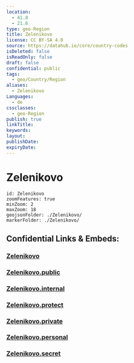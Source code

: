 ```yaml
---
location:
  - 41.8
  - 21.6
type: geo-Region
title: Zelenikovo
license: CC BY-SA 4.0
source: https://datahub.io/core/country-codes
isDeleted: false
isReadOnly: false
draft: false
confidential: public
tags:
  - geo/Country/Region
aliases:
  - Zelenikovo
Languages:
  - de
cssclasses:
  - geo-Region
publish: true
linkTitle:
keywords:
layout:
publishDate:
expiryDate:
---
```


# Zelenikovo

```leaflet
id: Zelenikovo
zoomFeatures: true 
minZoom: 2 
maxZoom: 18
geojsonFolder: ./Zelenikovo/
markerFolder: ./Zelenikovo/
```


## Confidential Links & Embeds: 

### [Zelenikovo](/_Standards/Earth/Continent/Europe/Europe~South/Macedonia~North/Municipalities~Macedonia/Zelenikovo.md) 

### [Zelenikovo.public](/_public/Earth/Continent/Europe/Europe~South/Macedonia~North/Municipalities~Macedonia/Zelenikovo.public.md) 

### [Zelenikovo.internal](/_internal/Earth/Continent/Europe/Europe~South/Macedonia~North/Municipalities~Macedonia/Zelenikovo.internal.md) 

### [Zelenikovo.protect](/_protect/Earth/Continent/Europe/Europe~South/Macedonia~North/Municipalities~Macedonia/Zelenikovo.protect.md) 

### [Zelenikovo.private](/_private/Earth/Continent/Europe/Europe~South/Macedonia~North/Municipalities~Macedonia/Zelenikovo.private.md) 

### [Zelenikovo.personal](/_personal/Earth/Continent/Europe/Europe~South/Macedonia~North/Municipalities~Macedonia/Zelenikovo.personal.md) 

### [Zelenikovo.secret](/_secret/Earth/Continent/Europe/Europe~South/Macedonia~North/Municipalities~Macedonia/Zelenikovo.secret.md)

